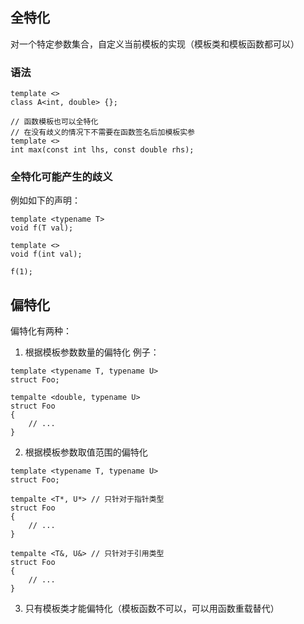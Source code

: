 ## 全特化
对一个特定参数集合，自定义当前模板的实现（模板类和模板函数都可以）

### 语法
```
template <>
class A<int, double> {};

// 函数模板也可以全特化
// 在没有歧义的情况下不需要在函数签名后加模板实参
template <>
int max(const int lhs, const double rhs);

```

### 全特化可能产生的歧义
例如如下的声明：
```
template <typename T>
void f(T val);

template <>
void f(int val);

f(1);
```

## 偏特化
偏特化有两种：
1. 根据模板参数数量的偏特化
例子：
```
template <typename T, typename U>
struct Foo;

tempalte <double, typename U>
struct Foo
{
    // ...
}
```
2. 根据模板参数取值范围的偏特化
```
template <typename T, typename U>
struct Foo;

tempalte <T*, U*> // 只针对于指针类型
struct Foo
{
    // ...
}

tempalte <T&, U&> // 只针对于引用类型
struct Foo
{
    // ...
}
```
3. 只有模板类才能偏特化（模板函数不可以，可以用函数重载替代）